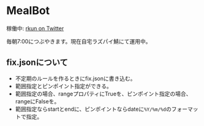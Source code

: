 # MealBot
稼働中:
[rkun on Twitter](https://twitter.com/rkunkunr)

毎朝7:00につぶやきます。現在自宅ラズパイ鯖にて運用中。

## fix.jsonについて
- 不定期のルールを作るときにfix.jsonに書き込む。
- 範囲指定とピンポイント指定ができる。
- 範囲指定の場合、rangeプロパティにTrueを、ピンポイント指定の場合、rangeにFalseを。
- 範囲指定ならstartとendに、ピンポイントならdateに`%Y/%m/%d`のフォーマットで指定。